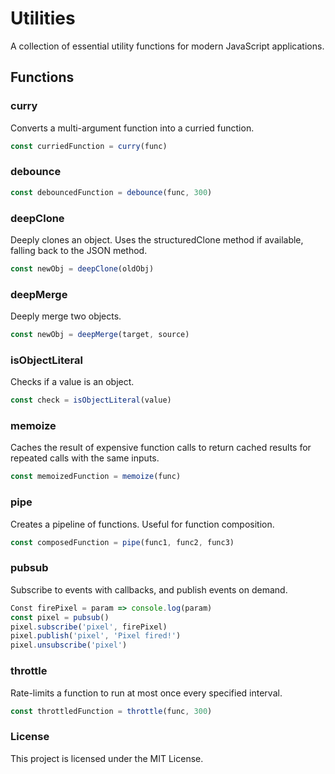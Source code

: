 # Utilities
A collection of essential utility functions for modern JavaScript applications.  

## Functions  

### curry
Converts a multi-argument function into a curried function.  
```javascript
const curriedFunction = curry(func)
```  

### debounce  
```javascript
const debouncedFunction = debounce(func, 300)
```  

### deepClone
Deeply clones an object. Uses the structuredClone method if available, falling back to the JSON method.  
```javascript
const newObj = deepClone(oldObj)
```  

### deepMerge
Deeply merge two objects. 
```javascript
const newObj = deepMerge(target, source)
```  

### isObjectLiteral
Checks if a value is an object.  
```javascript
const check = isObjectLiteral(value)
```  

### memoize
Caches the result of expensive function calls to return cached results for repeated calls with the same inputs.  
```javascript
const memoizedFunction = memoize(func)
```  

### pipe
Creates a pipeline of functions. Useful for function composition.  
```javascript
const composedFunction = pipe(func1, func2, func3)
```  

### pubsub
Subscribe to events with callbacks, and publish events on demand.
```javascript
Const firePixel = param => console.log(param)
const pixel = pubsub()
pixel.subscribe('pixel', firePixel)
pixel.publish('pixel', 'Pixel fired!')
pixel.unsubscribe('pixel')
```  

### throttle
Rate-limits a function to run at most once every specified interval.  
```javascript
const throttledFunction = throttle(func, 300)
```


### License
This project is licensed under the MIT License.


